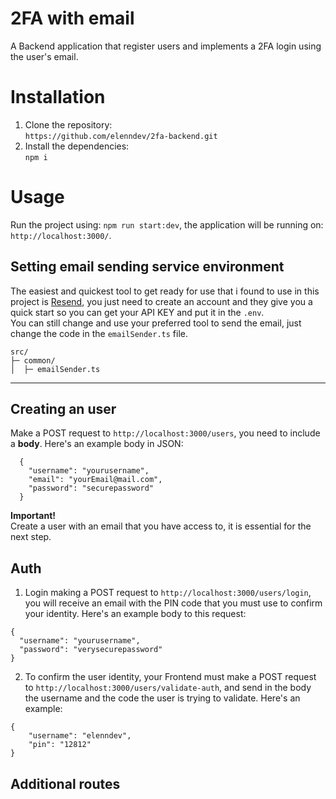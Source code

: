 # 2FA with email
A Backend application that register users and implements a 2FA login using the user's email.

# Installation
1. Clone the repository:  
`https://github.com/elenndev/2fa-backend.git`
2. Install the dependencies:  
`npm i`

# Usage
Run the project using: `npm run start:dev`, the application will be running on: `http://localhost:3000/`.

## Setting email sending service environment
The easiest and quickest tool to get ready for use that i found to use in this project is [Resend](https://resend.com/), you just need to create an account and they give you a quick start so you can get your API KEY and put it in the `.env`.  
You can still change and use your preferred tool to send the email, just change the code in the `emailSender.ts` file.
```
src/
├─ common/
│  ├─ emailSender.ts
```

***
## Creating an user
Make a POST request to `http://localhost:3000/users`, you need to include a **body**. Here's an example body in JSON:
```https
  {
    "username": "yourusername",
    "email": "yourEmail@mail.com",
    "password": "securepassword"
  }
```

**Important!**  
Create a user with an email that you have access to, it is essential for the next step.

## Auth
1. Login making a POST request to `http://localhost:3000/users/login`, you will receive an email with the PIN code that you must use to confirm your identity. Here's an example body to this request:
```https
{
  "username": "yourusername",
  "password": "verysecurepassword"
}
```

2. To confirm the user identity, your Frontend must make a POST request to `http://localhost:3000/users/validate-auth`, and send in the body the username and the code the user is trying to validate. Here's an example:
```
{
    "username": "elenndev",
    "pin": "12812"
}
```

## Additional routes 
```
```
```
```
```
